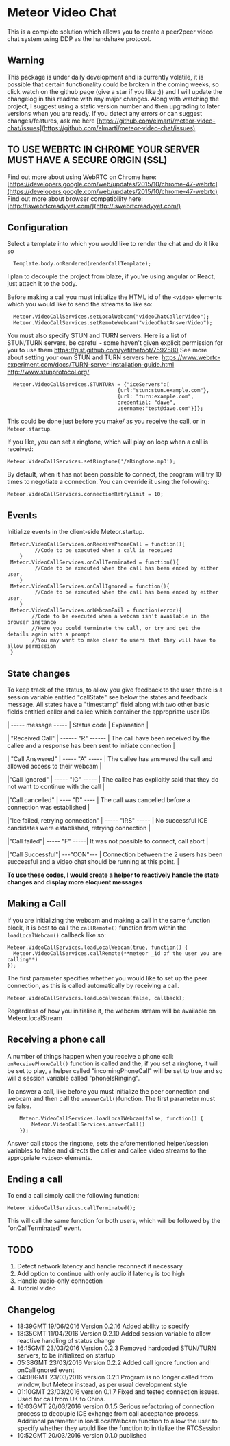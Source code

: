# Meteor Video Chat

This is a complete solution which allows you to create a peer2peer video chat system using DDP as the handshake protocol. 

## Warning

This package is under daily development and is currently volatile, it is possible that certain functionality could be broken in the coming weeks, so click watch on the github page (give a star if you like :)) and I will update the changelog in this readme with any major changes. 
Along with watching the project, I suggest using a static version number and then upgrading to later versions when you are ready. 
If you detect any errors or can suggest changes/features, ask me here [https://github.com/elmarti/meteor-video-chat/issues](https://github.com/elmarti/meteor-video-chat/issues)

## TO USE WEBRTC IN CHROME YOUR SERVER MUST HAVE A SECURE ORIGIN (SSL)
Find out more about using WebRTC on Chrome here:
[https://developers.google.com/web/updates/2015/10/chrome-47-webrtc](https://developers.google.com/web/updates/2015/10/chrome-47-webrtc) 
Find out more about browser compatibility here:  [http://iswebrtcreadyyet.com/](http://iswebrtcreadyyet.com/)


## Configuration
Select a template into which you would like to render the chat and do it like so 

      Template.body.onRendered(renderCallTemplate);
I plan to decouple the project from blaze, if you're using angular or React, just attach it to the body. 


Before making a call you must initialize the HTML id of the `<video>` elements which you would like to send the streams to like so: 

      Meteor.VideoCallServices.setLocalWebcam("videoChatCallerVideo");
      Meteor.VideoCallServices.setRemoteWebcam("videoChatAnswerVideo");
      
You must also specify STUN and TURN servers. Here is a list of STUN/TURN servers, be careful - some haven't given explicit permission for you to use them https://gist.github.com/yetithefoot/7592580
See more about setting your own STUN and TURN servers here: https://www.webrtc-experiment.com/docs/TURN-server-installation-guide.html http://www.stunprotocol.org/

      Meteor.VideoCallServices.STUNTURN = {"iceServers":[
                                        {url:"stun:stun.example.com"},
                                        {url: "turn:example.com",
                                        credential: "dave",
                                        username:"test@dave.com"}]};
      
This could be done just before you make/ as you receive the call, or in `Meteor.startup`.

If you like, you can set a ringtone, which will play on loop when a call is received:

    Meteor.VideoCallServices.setRingtone('/aRingtone.mp3');

By default, when it has not been possible to connect, the program will try 10 times to negotiate a connection. You can override it using the following:

    Meteor.VideoCallServices.connectionRetryLimit = 10; 
    
## Events
Initialize events in the client-side Meteor.startup.

     Meteor.VideoCallServices.onReceivePhoneCall = function(){
    	     //Code to be executed when a call is received
        }
     Meteor.VideoCallServices.onCallTerminated = function(){
		     //Code to be executed when the call has been ended by either user. 
	    }
	 Meteor.VideoCallServices.onCallIgnored = function(){
		     //Code to be executed when the call has been ended by either user. 
	    }
	 Meteor.VideoCallServices.onWebcamFail = function(error){
	        //Code to be executed when a webcam isn't available in the browser instance 
	        //Here you could terminate the call, or try and get the details again with a prompt 
	        //You may want to make clear to users that they will have to allow permission
	 }
	    

## State changes
To keep track of the status, to allow you give feedback to the user, there is a session variable entitled "callState" see below the states and feedback message. All states have a "timestamp"
field along with two other basic fields entitled caller and callee which container the appropriate user IDs 

| ----- message ----- | Status code | Explanation |

| "Received Call" |  ------ "R"  ------ |
The call have been received by the callee and a response has been sent to initiate connection |

| "Call Answered" |  ----- "A"  ----- |
The callee has answered the call and allowed access to their webcam |

|"Call Ignored" | ----- "IG" ----- |
The callee has explicitly said that they do not want to continue with the call |

|"Call cancelled" | ---- "D" ---- | 
The call was cancelled before a connection was established |

|"Ice failed, retrying connection" | ----- "IRS" ----- |
No successful ICE candidates were established, retrying connection |

|"Call failed"| ----- "F" -----| 
It was not possible to connect, call abort |

|"Call Successful"| ---"CON"--- |
Connection between the 2 users has been successful and a video chat should be running at this point. |

**To use these codes, I would create a helper to reactively handle the state changes and display more eloquent messages**


## Making a Call

If you are initializing the webcam and making a call in the same function block, it is best to call the `callRemote()` function from within the `loadLocalWebcam()` callback like so: 

    Meteor.VideoCallServices.loadLocalWebcam(true, function() {
      Meteor.VideoCallServices.callRemote(**meteor _id of the user you are calling**)
    });
    
The first parameter specifies whether you would like to set up the peer connection, as this is called automatically by receiving a call. 

    Meteor.VideoCallServices.loadLocalWebcam(false, callback);
    
Regardless of how you initialise it, the webcam stream will be available on Meteor.localStream
    
## Receiving a phone call
A number of things happen when you receive a phone call: `onReceivePhoneCall()` function is called and the, if you set a ringtone, it will be set to play, a helper called "incomingPhoneCall" will be set to true and so will a session variable called "phoneIsRinging". 

To answer a call, like before you must initialize the peer connection and webcam and then call the `answerCall()`function. The first parameter must be false. 

        Meteor.VideoCallServices.loadLocalWebcam(false, function() {
	        Meteor.VideoCallServices.answerCall()
	    });
Answer call stops the ringtone, sets the aforementioned helper/session variables to false and directs the caller and callee video streams to the appropriate `<video>` elements. 

## Ending a call
To end a call simply call the following function: 

    Meteor.VideoCallServices.callTerminated();
This will call the same function for both users, which will be followed by the "onCallTerminated" event. 

## TODO
 1. Detect network latency and handle reconnect if necessary
 2. Add option to continue with only audio if latency is too high
 3. Handle audio-only connection
 4. Tutorial video 

## Changelog
 - 18:39GMT 19/06/2016 Version 0.2.16 Added ability to specify 
 - 18:35GMT 11/04/2016 Version 0.2.10 Added session variable to allow reactive handling of status change
 - 16:15GMT 23/03/2016 Version 0.2.3 Removed hardcoded STUN/TURN servers, to be initialized on startup
 - 05:38GMT 23/03/2016 Version 0.2.2 Added call ignore function and onCallIgnored event
 - 04:08GMT 23/03/2016 version 0.2.1 Program is no longer called from window, but Meteor instead, as per usual development style
 - 01:10GMT 23/03/2016 version 0.1.7 Fixed and tested connection issues. Used for call from UK to China.
 - 16:03GMT 20/03/2016 version 0.1.5 Serious refactoring of connection process to decouple ICE exhange from call acceptance process. Additional parameter in loadLocalWebcam function to allow the user to specify whether they would like the function to initialize the RTCSession
 - 10:52GMT 20/03/2016 version 0.1.0 published

